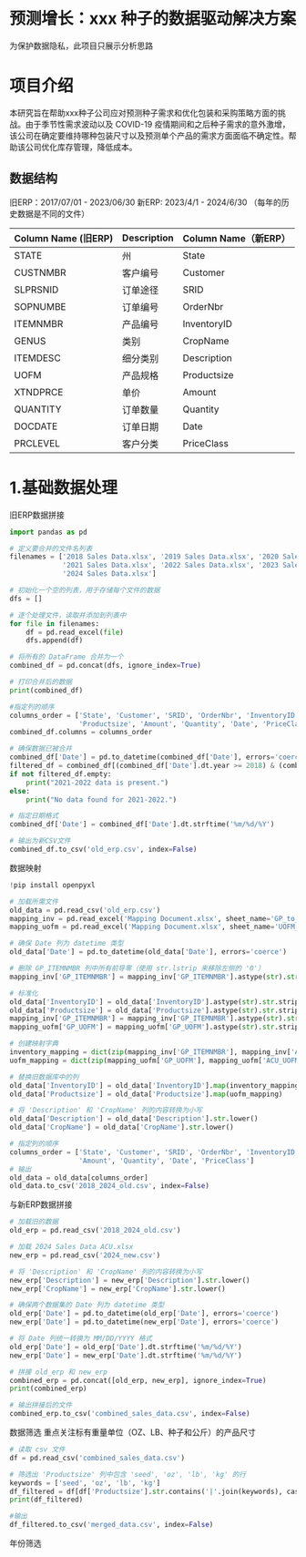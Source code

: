 # 预测增长：xxx 种子的数据驱动解决方案 
为保护数据隐私，此项目只展示分析思路

# 项目介绍
本研究旨在帮助xxx种子公司应对预测种子需求和优化包装和采购策略方面的挑战。由于季节性需求波动以及 COVID-19 疫情期间和之后种子需求的意外激增，该公司在确定要维持哪种包装尺寸以及预测单个产品的需求方面面临不确定性。帮助该公司优化库存管理，降低成本。

## 数据结构
旧ERP：2017/07/01 - 2023/06/30 新ERP: 2023/4/1 - 2024/6/30
（每年的历史数据是不同的文件）

| Column Name (旧ERP) | Description            | Column Name（新ERP）|             
|-------------|------------------------|---------------------|
| STATE        |   州           |State
| CUSTNMBR     | 客户编号               |Customer
| SLPRSNID       | 订单途径           |SRID
| SOPNUMBE        | 订单编号               |OrderNbr
| ITEMNMBR     | 产品编号               |InventoryID
| GENUS       | 类别          |CropName
| ITEMDESC        | 细分类别               |Description
| UOFM     | 产品规格              |Productsize
| XTNDPRCE       | 单价          |Amount
| QUANTITY        | 订单数量               |Quantity
| DOCDATE     | 订单日期               |Date
|PRCLEVEL       |客户分类                   |PriceClass

# 1.基础数据处理
旧ERP数据拼接
```python
import pandas as pd

# 定义要合并的文件名列表
filenames = ['2018 Sales Data.xlsx', '2019 Sales Data.xlsx', '2020 Sales Data.xlsx',
             '2021 Sales Data.xlsx', '2022 Sales Data.xlsx', '2023 Sales Data.xlsx',
             '2024 Sales Data.xlsx']

# 初始化一个空的列表，用于存储每个文件的数据
dfs = []

# 逐个处理文件，读取并添加到列表中
for file in filenames:
    df = pd.read_excel(file)
    dfs.append(df)

# 将所有的 DataFrame 合并为一个
combined_df = pd.concat(dfs, ignore_index=True)

# 打印合并后的数据
print(combined_df)

#指定列的顺序
columns_order = ['State', 'Customer', 'SRID', 'OrderNbr', 'InventoryID', 'CropName', 'Description',
                 'Productsize', 'Amount', 'Quantity', 'Date', 'PriceClass']
combined_df.columns = columns_order

# 确保数据已被合并
combined_df['Date'] = pd.to_datetime(combined_df['Date'], errors='coerce')  # Convert the Date column to datetime
filtered_df = combined_df[(combined_df['Date'].dt.year >= 2018) & (combined_df['Date'].dt.year <= 2024)]
if not filtered_df.empty:
    print("2021-2022 data is present.")
else:
    print("No data found for 2021-2022.")

# 指定日期格式
combined_df['Date'] = combined_df['Date'].dt.strftime('%m/%d/%Y')

# 输出为新CSV文件
combined_df.to_csv('old_erp.csv', index=False)

```

数据映射
```python
!pip install openpyxl

# 加载所需文件
old_data = pd.read_csv('old_erp.csv')
mapping_inv = pd.read_excel('Mapping Document.xlsx', sheet_name='GP_to_ACU_InvMapping')
mapping_uofm = pd.read_excel('Mapping Document.xlsx', sheet_name='UOFM_mapping')

# 确保 Date 列为 datetime 类型
old_data['Date'] = pd.to_datetime(old_data['Date'], errors='coerce')

# 删除 GP_ITEMNMBR 列中所有前导零（使用 str.lstrip 来移除左侧的 '0'）
mapping_inv['GP_ITEMNMBR'] = mapping_inv['GP_ITEMNMBR'].astype(str).str.lstrip('0')

# 标准化
old_data['InventoryID'] = old_data['InventoryID'].astype(str).str.strip().str.upper()
old_data['Productsize'] = old_data['Productsize'].astype(str).str.strip().str.upper()
mapping_inv['GP_ITEMNMBR'] = mapping_inv['GP_ITEMNMBR'].astype(str).str.strip().str.upper()
mapping_uofm['GP_UOFM'] = mapping_uofm['GP_UOFM'].astype(str).str.strip().str.upper()

# 创建映射字典
inventory_mapping = dict(zip(mapping_inv['GP_ITEMNMBR'], mapping_inv['Acumatica_InventoryCD']))
uofm_mapping = dict(zip(mapping_uofm['GP_UOFM'], mapping_uofm['ACU_UOFM']))

# 替换旧数据库中的列
old_data['InventoryID'] = old_data['InventoryID'].map(inventory_mapping)
old_data['Productsize'] = old_data['Productsize'].map(uofm_mapping)

# 将 'Description' 和 'CropName' 列的内容转换为小写
old_data['Description'] = old_data['Description'].str.lower()
old_data['CropName'] = old_data['CropName'].str.lower()

# 指定列的顺序
columns_order = ['State', 'Customer', 'SRID', 'OrderNbr', 'InventoryID', 'CropName', 'Description', 'Productsize',
                 'Amount', 'Quantity', 'Date', 'PriceClass']
# 输出
old_data = old_data[columns_order]
old_data.to_csv('2018_2024_old.csv', index=False)

```
与新ERP数据拼接
```python
# 加载旧的数据
old_erp = pd.read_csv('2018_2024_old.csv')

# 加载 2024 Sales Data ACU.xlsx
new_erp = pd.read_csv('2024_new.csv')

# 将 'Description' 和 'CropName' 列的内容转换为小写
new_erp['Description'] = new_erp['Description'].str.lower()
new_erp['CropName'] = new_erp['CropName'].str.lower()

# 确保两个数据集的 Date 列为 datetime 类型
old_erp['Date'] = pd.to_datetime(old_erp['Date'], errors='coerce')
new_erp['Date'] = pd.to_datetime(new_erp['Date'], errors='coerce')

# 将 Date 列统一转换为 MM/DD/YYYY 格式
old_erp['Date'] = old_erp['Date'].dt.strftime('%m/%d/%Y')
new_erp['Date'] = new_erp['Date'].dt.strftime('%m/%d/%Y')

# 拼接 old_erp 和 new_erp
combined_erp = pd.concat([old_erp, new_erp], ignore_index=True)
print(combined_erp)

# 输出拼接后的文件
combined_erp.to_csv('combined_sales_data.csv', index=False)

```
数据筛选
重点关注标有重量单位（OZ、LB、种子和公斤）的产品尺寸
```python
# 读取 csv 文件
df = pd.read_csv('combined_sales_data.csv')

# 筛选出 'Productsize' 列中包含 'seed', 'oz', 'lb', 'kg' 的行
keywords = ['seed', 'oz', 'lb', 'kg']
df_filtered = df[df['Productsize'].str.contains('|'.join(keywords), case=False, na=False)]
print(df_filtered)

#输出
df_filtered.to_csv('merged_data.csv', index=False)
```
年份筛选

